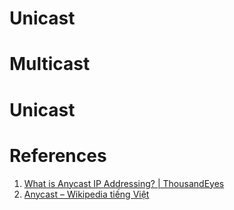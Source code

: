 
# Unicast
# Multicast

# Unicast

# References

1. [What is Anycast IP Addressing? | ThousandEyes](https://www.thousandeyes.com/learning/techtorials/anycast)
2. [Anycast – Wikipedia tiếng Việt](https://vi.wikipedia.org/wiki/Anycast)